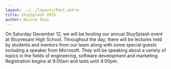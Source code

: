 ```yaml
---
layout: ../../layouts/Post.astro
title: StuySplash 2015
author: Nicole Shin
---
```

On Saturday December 12, we will be hosting our annual StuySplash event at Stuyvesant High School. Throughout the day, there will be lectures held by students and mentors from our team along with some special guests including a speaker from Microsoft. They will be speaking about a variety of topics in the fields of engineering, software development and marketing. Registration begins at 9:00am and lasts until 4:00pm.